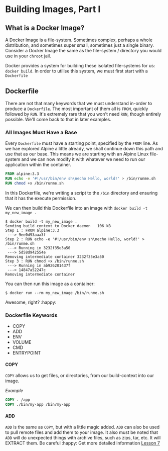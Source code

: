 # Building Images, Part I

## What is a Docker Image?

A Docker Image is a file-system. Sometimes complex, perhaps a whole distribution, and sometimes super small, sometimes just a single binary. Consider a Docker Image the same as the file-system / directory you would use in your `chroot` jail.

Docker provides a system for building these isolated file-systems for us: `docker build`. In order to utilise this system, we must first start with a `Dockerfile`

## Dockerfile

There are not that many keywords that we must understand in-order to produce a `Dockerfile`. The most important of them all is `FROM`, quickly followed by `RUN`. It's extremely rare that you won't need `RUN`, though entirely possible. We'll come back to that in later examples.

### All Images Must Have a Base

Every `Dockerfile` must have a starting point, specified by the `FROM` line. As we hae explored Alpine a little already, we shall continue down this path and use that as our base. This means we are starting with an Alpine Linux file-system and we can now modify it with whatever we need to run our application within the container.

```dockerfile
FROM alpine:3.3
RUN echo -e '#!/usr/bin/env sh\necho Hello, world!' > /bin/runme.sh
RUN chmod +x /bin/runme.sh
```

In this Dockerfile, we're writing a script to the `/bin` directory and ensuring that it has the execute permission.

We can then build this Dockerfile into an image with `docker build -t my_new_image .`

```shell
$ docker build -t my_new_image .
Sending build context to Docker daemon   106 kB
Step 1 : FROM alpine:3.3
 ---> 9ee0d93aaa3f
Step 2 : RUN echo -e '#!/usr/bin/env sh\necho Hello, world!' > /bin/runme.sh
 ---> Running in 3232f35e3a50
 ---> 5d58d942554e
Removing intermediate container 3232f35e3a50
Step 3 : RUN chmod +x /bin/runme.sh
 ---> Running in ab926201437f
 ---> 14847a52247c
Removing intermediate container
```

You can then run this image as a container:

```shell
$ docker run --rm my_new_image /bin/runme.sh
```

Awesome, right? :happy:

### Dockerfile Keywords

- COPY
- ADD
- ENV
- VOLUME
- CMD
- ENTRYPOINT

#### COPY

`COPY` allows us to get files, or directories, from our build-context into our image.

*Example*
```dockerfile
COPY . /app
COPY ./bin/my-app /bin/my-app
```

#### ADD
`ADD` is the same as `COPY`, but with a little magic added. `ADD` can also be used
to pull remote files and add them to your image. It also must be noted that `ADD` will
do unexpected things with archive files, such as zips, tar, etc. It will EXTRACT them.
Be careful :happy: Get more detailed information [Lesson 7](https://github.com/Docker-Buea/Docker-Study-Jams/blob/master/1-fundamentals/1.7-Writing%20Dockerfiles.%20Part%20II.md)

